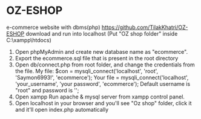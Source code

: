 # OZ-ESHOP
e-commerce website with dbms(php)
https://github.com/TilakKhatri/OZ-ESHOP download and run into localhost
(Put "OZ shop folder" inside C:\xampp\htdocs)
1. Open phpMyAdmin and create new database name as "ecommerce".
2. Export the ecommerce.sql file that is present in the root directory
3. Open db/connect.php from root folder, and change the credentials from the file.
    My file: $con = mysqli_connect('localhost', 'root', 'Saymon6993!', 'ecommerce');
    Your file     = mysqli_connect('localhost', 'your_username', 'your password', 'ecommerce');
  Default username is "root" and password is '';
4. Open xampp Run apache & mysql server from xampp control panel.
5. Open localhost in your browser and you'll see "Oz shop" folder, click it and it'll open index.php automatically
   
     
